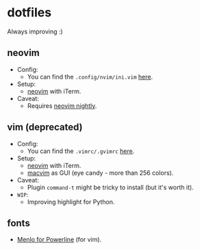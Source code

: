 # dotfiles

Always improving :)

## neovim
  * Config:
    * You can find the `.config/nvim/ini.vim` [here](https://github.com/johann2357/dotfiles/blob/master/neovim/init.vim).
  * Setup:
    * [neovim](https://github.com/johann2357/dotfiles/blob/master/neovim/README.md) with iTerm.
  * Caveat:
    * Requires [neovim nightly](https://github.com/neovim/neovim/releases/tag/nightly).

## vim (deprecated)
  * Config:
    * You can find the `.vimrc/.gvimrc` [here](https://github.com/johann2357/dotfiles/blob/master/vim/init.vim).
  * Setup:
    * [neovim](https://github.com/johann2357/dotfiles/blob/master/vim/README_neovim.md) with iTerm.
    * [macvim](https://github.com/johann2357/dotfiles/blob/master/vim/README_macvim.md) as GUI (eye candy - more than 256 colors).
  * Caveat:
    * Plugin `command-t` might be tricky to install (but it's worth it).
  * `WIP`:
    * Improving highlight for Python.

## fonts
  * [Menlo for Powerline](https://github.com/johann2357/dotfiles/blob/master/fonts/Menlo%20for%20Powerline.ttf) (for vim).
